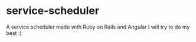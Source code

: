 # service-scheduler
A service scheduler made with Ruby on Rails and Angular
I will try to do my best :)
